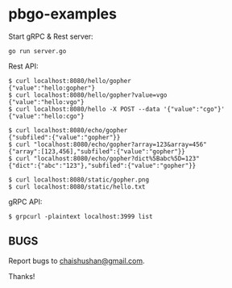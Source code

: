 # pbgo-examples

Start gRPC & Rest server:

```
go run server.go
```

Rest API:

```
$ curl localhost:8080/hello/gopher
{"value":"hello:gopher"}
$ curl localhost:8080/hello/gopher?value=vgo
{"value":"hello:vgo"}
$ curl localhost:8080/hello -X POST --data '{"value":"cgo"}'
{"value":"hello:cgo"}

$ curl localhost:8080/echo/gopher
{"subfiled":{"value":"gopher"}}
$ curl "localhost:8080/echo/gopher?array=123&array=456"
{"array":[123,456],"subfiled":{"value":"gopher"}}
$ curl "localhost:8080/echo/gopher?dict%5Babc%5D=123"
{"dict":{"abc":"123"},"subfiled":{"value":"gopher"}}

$ curl localhost:8080/static/gopher.png
$ curl localhost:8080/static/hello.txt
```

gRPC API:

```
$ grpcurl -plaintext localhost:3999 list
```

## BUGS

Report bugs to <chaishushan@gmail.com>.

Thanks!
